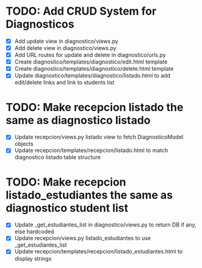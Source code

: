 # TODO: Add CRUD System for Diagnosticos

- [x] Add update view in diagnostico/views.py
- [x] Add delete view in diagnostico/views.py
- [x] Add URL routes for update and delete in diagnostico/urls.py
- [x] Create diagnostico/templates/diagnostico/edit.html template
- [x] Create diagnostico/templates/diagnostico/delete.html template
- [x] Update diagnostico/templates/diagnostico/listado.html to add edit/delete links and link to students list

# TODO: Make recepcion listado the same as diagnostico listado

- [x] Update recepcion/views.py listado view to fetch DiagnosticoModel objects
- [x] Update recepcion/templates/recepcion/listado.html to match diagnostico listado table structure

# TODO: Make recepcion listado_estudiantes the same as diagnostico student list

- [x] Update _get_estudiantes_list in diagnostico/views.py to return DB if any, else hardcoded
- [x] Update recepcion/views.py listado_estudiantes to use _get_estudiantes_list
- [x] Update recepcion/templates/recepcion/listado_estudiantes.html to display strings
